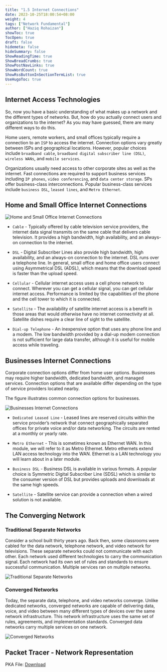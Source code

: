 ```yaml
---
title: "1.5 Internet Connections"
date: 2023-10-25T18:00:54+08:00
weight: 4
tags: ["Network Fundamental"]
author: ["Haziq Rohaizan"]
showToc: true
TocOpen: true
draft: false
hidemeta: false
hideSummary: false
ShowReadingTime: true
ShowBreadCrumbs: true
ShowPostNavLinks: true
ShowWordCount: true
ShowRssButtonInSectionTermList: true
UseHugoToc: true
---
```


## Internet Access Technologies

So, now you have a basic understanding of what makes up a network and the different types of networks. But, how do you actually connect users and organizations to the internet? As you may have guessed, there are many different ways to do this.

Home users, remote workers, and small offices typically require a connection to an `ISP` to access the internet. Connection options vary greatly between ISPs and geographical locations. However, popular choices include `broadband cable`, `broadband digital subscriber line (DSL)`, `wireless WANs`, and `mobile services`.

Organizations usually need access to other corporate sites as well as the internet. Fast connections are required to support business services including `IP phones`, `video conferencing`, and `data center storage`. SPs offer business-class interconnections. Popular business-class services include `business DSL`, `leased lines`, and `Metro Ethernet`.

## Home and Small Office Internet Connections

![Home and Small Office Internet Connections](/img/net-funda/1.5/1.5.2.png)

- `Cable` - Typically offered by cable television service providers, the internet data signal transmits on the same cable that delivers cable television. It provides a high bandwidth, high availability, and an always-on connection to the internet.

- `DSL` - Digital Subscriber Lines also provide high bandwidth, high availability, and an always-on connection to the internet. DSL runs over a telephone line. In general, small office and home office users connect using Asymmetrical DSL (ADSL), which means that the download speed is faster than the upload speed.

- `Cellular` - Cellular internet access uses a cell phone network to connect. Wherever you can get a cellular signal, you can get cellular internet access. Performance is limited by the capabilities of the phone and the cell tower to which it is connected.

- `Satellite` - The availability of satellite internet access is a benefit in those areas that would otherwise have no internet connectivity at all. Satellite dishes require a clear line of sight to the satellite.

- `Dial-up Telephone` - An inexpensive option that uses any phone line and a modem. The low bandwidth provided by a dial-up modem connection is not sufficient for large data transfer, although it is useful for mobile access while traveling.

## Businesses Internet Connections

Corporate connection options differ from home user options. Businesses may require higher bandwidth, dedicated bandwidth, and managed services. Connection options that are available differ depending on the type of service providers located nearby.

The figure illustrates common connection options for businesses.

![Businesses Internet Connections](/img/net-funda/1.5/1.5.3.png)

- `Dedicated Leased Line` - Leased lines are reserved circuits within the service provider’s network that connect geographically separated offices for private voice and/or data networking. The circuits are rented at a monthly or yearly rate.

- `Metro Ethernet` - This is sometimes known as Ethernet WAN. In this module, we will refer to it as Metro Ethernet. Metro ethernets extend LAN access technology into the WAN. Ethernet is a LAN technology you will learn about in a later module.

- `Business DSL` - Business DSL is available in various formats. A popular choice is Symmetric Digital Subscriber Line (SDSL) which is similar to the consumer version of DSL but provides uploads and downloads at the same high speeds.

- `Satellite` - Satellite service can provide a connection when a wired solution is not available.

## The Converging Network

### Traditional Separate Networks

Consider a school built thirty years ago. Back then, some classrooms were cabled for the data network, telephone network, and video network for televisions. These separate networks could not communicate with each other. Each network used different technologies to carry the communication signal. Each network had its own set of rules and standards to ensure successful communication. Multiple services ran on multiple networks.

![Traditional Separate Networks](/img/net-funda/1.5/1.5.4.png)

### Converged Networks

Today, the separate data, telephone, and video networks converge. Unlike dedicated networks, converged networks are capable of delivering data, voice, and video between many different types of devices over the same network infrastructure. This network infrastructure uses the same set of rules, agreements, and implementation standards. Converged data networks carry multiple services on one network.

![Converged Networks](/img/net-funda/1.5/1.5.4-1.png)

## Packet Tracer - Network Representation

PKA File: [Download](https://contenthub.netacad.com/courses/itn-dl/_common/1.5.7-packet-tracer---network-representation.pka)
